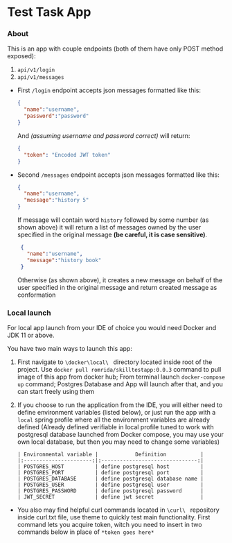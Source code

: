 # Test Task App

### About 
This is an app with couple endpoints (both of them have only POST method exposed):

1) `api/v1/login`
2) `api/v1/messages`

* First `/login` endpoint accepts json messages formatted like this:
    ```json
    {
      "name":"username",
      "password":"password"
    }
    ```
    And _(assuming username and password correct)_ will return:
    ```json
    {
      "token": "Encoded JWT token"
    }
    ```
* Second `/messages` endpoint accepts json messages formatted like this:
  ```json
  {
    "name":"username",
    "message":"history 5"
  }
  ```
  If message will contain word `history` followed by some number (as shown above) it will return a list of messages 
  owned by the user specified in the original message **(be careful, it is case sensitive)**.
  ```json
   {
     "name":"username",
     "message":"history book"
   }
   ```
  Otherwise (as shown above), it creates a new message on behalf of the user specified in the original message and 
  return created message as conformation

### Local launch 

For local app launch from your IDE of choice you would need Docker and JDK 11 or above.

You have two main ways to launch this app:

1) First navigate to `\docker\local\ ` directory located inside root of the project.
   Use `docker pull romrida/skilltestapp:0.0.3` command to pull image of this app from docker hub; 
   From terminal launch `docker-compose up` command; 
   Postgres Database and App will launch after that, and you can start freely using them 

3) If you choose to run the application from the IDE, you will either need to define environment variables (listed below),
   or just run the app with a `local` spring profile where all the environment variables are already defined 
  (Already defined verifiable in local profile tuned to work with postgresql database launched from Docker compose, 
   you may use your own local database, but then you may need to change some variables)
    ```table
   | Environmental variable |            Definition           |
   |:----------------------:|:-------------------------------:|
   | POSTGRES_HOST          | define postgresql host          |
   | POSTGRES_PORT          | define postgresql port          |
   | POSTGRES_DATABASE      | define postgresql database name |
   | POSTGRES_USER          | define postgresql user          |
   | POSTGRES_PASSWORD      | define postgresql password      |
   | JWT_SECRET             | define jwt secret               |
    ```
* You also may find helpful curl commands located in `\curl\ ` repository inside curl.txt file, 
  use theme to quickly test main functionality. First command lets you acquire token, witch you 
  need to insert in two commands below in place of `*token goes here*`
  

